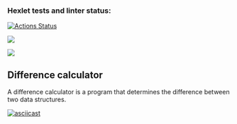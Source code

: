 ### Hexlet tests and linter status:
[![Actions Status](https://github.com/IXIIIK/python-project-50/workflows/hexlet-check/badge.svg)](https://github.com/IXIIIK/python-project-50/actions)

<a href="https://codeclimate.com/github/IXIIIK/python-project-50/test_coverage"><img 
src="https://api.codeclimate.com/v1/badges/33191392fcf97c434b8a/test_coverage" /></a>

<a href="https://codeclimate.com/github/IXIIIK/python-project-50/maintainability"><img 
src="https://api.codeclimate.com/v1/badges/33191392fcf97c434b8a/maintainability" /></a>

<h2>Difference calculator</h2>
<p>
A difference calculator is a program that
 determines the difference between two data 
structures.
</p>

[![asciicast](https://asciinema.org/a/kDLZYlspbWY87mo8TAVpmA2ih.svg)](https://asciinema.org/a/kDLZYlspbWY87mo8TAVpmA2ih)

